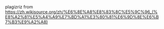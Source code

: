 plagizriz from https://zh.wikisource.org/zh/%E6%8E%A8%E8%83%8C%E5%9C%96_(%E8%A2%81%E5%A4%A9%E7%BD%A1%E3%80%81%E6%9D%8E%E6%B7%B3%E9%A2%A8)
